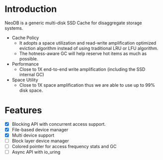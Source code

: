 # Introduction

NeoDB is a generic multi-disk SSD Cache for disaggregate storage systems.

- Cache Policy
  - It adopts a space utilization and read-write amplification optimized eviction algorithm instead of using traditional LRU or LFU algorithm.
  - The hotness-aware GC will help reserve hot items as much as possible.
- Performance
  - Close to 1X end-to-end write amplification (including the SSD internal GC)
- Space Utility
  - Close to 1X space amplification thus we are able to use up to 99% disk space.

# Features
- [x] Blocking API with concurrent access support.
- [x] File-based device manager
- [x] Multi device support
- [ ] Block layer device manager 
- [ ] Colored pointer for access frequency stats and GC
- [ ] Async API with io_uring